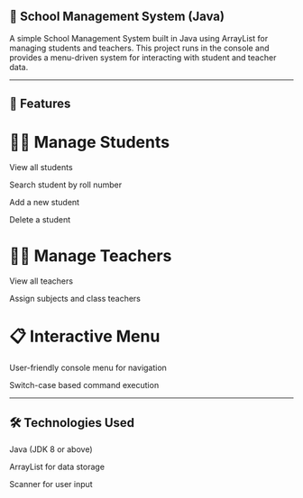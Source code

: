 ## 📘 School Management System (Java)

A simple School Management System built in Java using ArrayList for managing students and teachers.
This project runs in the console and provides a menu-driven system for interacting with student and teacher data.


---

## 🚀 Features

# 👨‍🎓 Manage Students

View all students

Search student by roll number

Add a new student

Delete a student


# 👩‍🏫 Manage Teachers

View all teachers

Assign subjects and class teachers


# 📋 Interactive Menu

User-friendly console menu for navigation

Switch-case based command execution


---

## 🛠 Technologies Used

Java (JDK 8 or above)

ArrayList for data storage

Scanner for user input
